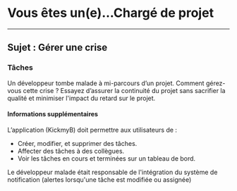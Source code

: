 # Vous êtes un(e)...Chargé de projet
---
## Sujet : Gérer une crise

### Tâches

Un développeur tombe malade à mi-parcours d’un projet. Comment gérez-vous cette crise ?  Essayez d’assurer la continuité du projet sans sacrifier la qualité et minimiser l'impact du retard sur le projet.

#### Informations supplémentaires
L’application (KickmyB) doit permettre aux utilisateurs de :

- Créer, modifier, et supprimer des tâches.
- Affecter des tâches à des collègues.
- Voir les tâches en cours et terminées sur un tableau de bord.

Le développeur malade était responsable de l'intégration du système de notification (alertes lorsqu'une tâche est modifiée ou assignée)
